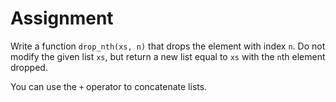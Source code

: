 # Assignment

Write a function `drop_nth(xs, n)` that drops the element with index `n`.
Do not modify the given list `xs`, but return a new list equal to `xs` with the `n`th element dropped.

You can use the `+` operator to concatenate lists.
 
